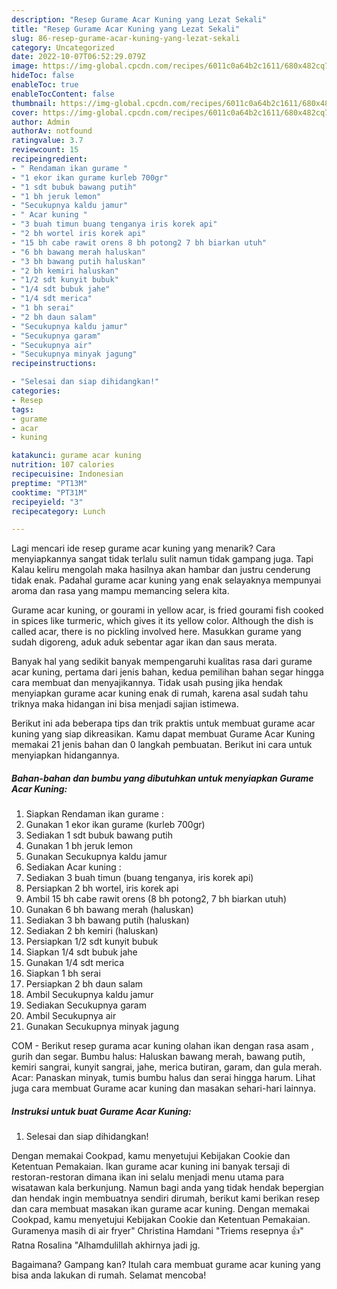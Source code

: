 ```yaml
---
description: "Resep Gurame Acar Kuning yang Lezat Sekali"
title: "Resep Gurame Acar Kuning yang Lezat Sekali"
slug: 86-resep-gurame-acar-kuning-yang-lezat-sekali
category: Uncategorized
date: 2022-10-07T06:52:29.079Z
image: https://img-global.cpcdn.com/recipes/6011c0a64b2c1611/680x482cq70/gurame-acar-kuning-foto-resep-utama.jpg
hideToc: false
enableToc: true
enableTocContent: false
thumbnail: https://img-global.cpcdn.com/recipes/6011c0a64b2c1611/680x482cq70/gurame-acar-kuning-foto-resep-utama.jpg
cover: https://img-global.cpcdn.com/recipes/6011c0a64b2c1611/680x482cq70/gurame-acar-kuning-foto-resep-utama.jpg
author: Admin
authorAv: notfound
ratingvalue: 3.7
reviewcount: 15
recipeingredient:
- " Rendaman ikan gurame "
- "1 ekor ikan gurame kurleb 700gr"
- "1 sdt bubuk bawang putih"
- "1 bh jeruk lemon"
- "Secukupnya kaldu jamur"
- " Acar kuning "
- "3 buah timun buang tenganya iris korek api"
- "2 bh wortel iris korek api"
- "15 bh cabe rawit orens 8 bh potong2 7 bh biarkan utuh"
- "6 bh bawang merah haluskan"
- "3 bh bawang putih haluskan"
- "2 bh kemiri haluskan"
- "1/2 sdt kunyit bubuk"
- "1/4 sdt bubuk jahe"
- "1/4 sdt merica"
- "1 bh serai"
- "2 bh daun salam"
- "Secukupnya kaldu jamur"
- "Secukupnya garam"
- "Secukupnya air"
- "Secukupnya minyak jagung"
recipeinstructions:

- "Selesai dan siap dihidangkan!"
categories:
- Resep
tags:
- gurame
- acar
- kuning

katakunci: gurame acar kuning 
nutrition: 107 calories
recipecuisine: Indonesian
preptime: "PT13M"
cooktime: "PT31M"
recipeyield: "3"
recipecategory: Lunch

---
```



Lagi mencari ide resep gurame acar kuning yang menarik? Cara menyiapkannya sangat tidak terlalu sulit namun tidak gampang juga. Tapi Kalau keliru mengolah maka hasilnya akan hambar dan justru cenderung tidak enak. Padahal gurame acar kuning yang enak selayaknya mempunyai aroma dan rasa yang mampu memancing selera kita.


Gurame acar kuning, or gourami in yellow acar, is fried gourami fish cooked in spices like turmeric, which gives it its yellow color. Although the dish is called acar, there is no pickling involved here. Masukkan gurame yang sudah digoreng, aduk aduk sebentar agar ikan dan saus merata.

Banyak hal yang sedikit banyak mempengaruhi kualitas rasa dari gurame acar kuning, pertama dari jenis bahan, kedua pemilihan bahan segar hingga cara membuat dan menyajikannya. Tidak usah pusing jika hendak menyiapkan gurame acar kuning enak di rumah, karena asal sudah tahu triknya maka hidangan ini bisa menjadi sajian istimewa.


Berikut ini ada beberapa tips dan trik praktis untuk membuat gurame acar kuning yang siap dikreasikan. Kamu dapat membuat Gurame Acar Kuning memakai 21 jenis bahan dan 0 langkah pembuatan. Berikut ini cara untuk menyiapkan hidangannya.

<!--inarticleads1-->

##### Bahan-bahan dan bumbu yang dibutuhkan untuk menyiapkan Gurame Acar Kuning:

1. Siapkan  Rendaman ikan gurame :
1. Gunakan 1 ekor ikan gurame (kurleb 700gr)
1. Sediakan 1 sdt bubuk bawang putih
1. Gunakan 1 bh jeruk lemon
1. Gunakan Secukupnya kaldu jamur
1. Sediakan  Acar kuning :
1. Sediakan 3 buah timun (buang tenganya, iris korek api)
1. Persiapkan 2 bh wortel, iris korek api
1. Ambil 15 bh cabe rawit orens (8 bh potong2, 7 bh biarkan utuh)
1. Gunakan 6 bh bawang merah (haluskan)
1. Sediakan 3 bh bawang putih (haluskan)
1. Sediakan 2 bh kemiri (haluskan)
1. Persiapkan 1/2 sdt kunyit bubuk
1. Siapkan 1/4 sdt bubuk jahe
1. Gunakan 1/4 sdt merica
1. Siapkan 1 bh serai
1. Persiapkan 2 bh daun salam
1. Ambil Secukupnya kaldu jamur
1. Sediakan Secukupnya garam
1. Ambil Secukupnya air
1. Gunakan Secukupnya minyak jagung


COM - Berikut resep gurama acar kuning olahan ikan dengan rasa asam , gurih dan segar. Bumbu halus: Haluskan bawang merah, bawang putih, kemiri sangrai, kunyit sangrai, jahe, merica butiran, garam, dan gula merah. Acar: Panaskan minyak, tumis bumbu halus dan serai hingga harum. Lihat juga cara membuat Gurame acar kuning dan masakan sehari-hari lainnya. 

<!--inarticleads2-->

##### Instruksi untuk buat Gurame Acar Kuning:


1. Selesai dan siap dihidangkan!

Dengan memakai Cookpad, kamu menyetujui Kebijakan Cookie dan Ketentuan Pemakaian. Ikan gurame acar kuning ini banyak tersaji di restoran-restoran dimana ikan ini selalu menjadi menu utama para wisatawan kala berkunjung. Namun bagi anda yang tidak hendak bepergian dan hendak ingin membuatnya sendiri dirumah, berikut kami berikan resep dan cara membuat masakan ikan gurame acar kuning. Dengan memakai Cookpad, kamu menyetujui Kebijakan Cookie dan Ketentuan Pemakaian. Guramenya masih di air fryer&#34; Christina Hamdani &#34;Triems resepnya 👍&#34; Ratna Rosalina &#34;Alhamdulillah akhirnya jadi jg. 

Bagaimana? Gampang kan? Itulah cara membuat gurame acar kuning yang bisa anda lakukan di rumah. Selamat mencoba!
